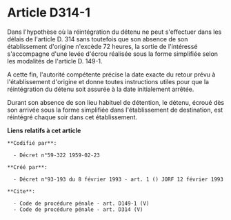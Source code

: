 # Article D314-1

Dans l'hypothèse où la réintégration du détenu ne peut s'effectuer dans les délais de l'article D. 314 sans toutefois que son
absence de son établissement d'origine n'excède 72 heures, la sortie de l'intéressé s'accompagne d'une levée d'écrou réalisée
sous la forme simplifiée selon les modalités de l'article D. 149-1. 

A cette fin, l'autorité compétente précise la date exacte du retour prévu à l'établissement d'origine et donne toutes
instructions utiles pour que la réintégration du détenu soit assurée à la date initialement arrêtée. 

Durant son absence de son lieu habituel de détention, le détenu, écroué dès son arrivée sous la forme simplifiée dans
l'établissement de destination, est réintégré chaque soir dans cet établissement.

**Liens relatifs à cet article**

	**Codifié par**:

	  - Décret n°59-322 1959-02-23

	**Créé par**:

	  - Décret n°93-193 du 8 février 1993 - art. 1 () JORF 12 février 1993

	**Cite**:

	  - Code de procédure pénale - art. D149-1 (V)
	  - Code de procédure pénale - art. D314 (V)
